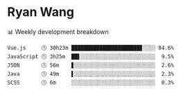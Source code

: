 # Ryan Wang

 <!-- waka-box start -->
📊 Weekly development breakdown
```text
Vue.js     🕓 30h23m ██████████████████████▊░░░░ 84.6%
JavaScript 🕓 3h25m  ██▌░░░░░░░░░░░░░░░░░░░░░░░░  9.5%
JSON       🕓 56m    ▋░░░░░░░░░░░░░░░░░░░░░░░░░░  2.6%
Java       🕓 49m    ▌░░░░░░░░░░░░░░░░░░░░░░░░░░  2.3%
SCSS       🕓 6m     ░░░░░░░░░░░░░░░░░░░░░░░░░░░  0.3%
```
<!-- Powered by https://github.com/YouEclipse/waka-box-go . -->
<!-- waka-box end -->